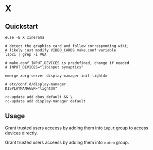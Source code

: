 # X

## Quickstart

```
euse -E X xinerama
```

```
# detect the graphics card and follow corresponding wiki;
# likely just modify VIDEO_CARDS make.conf variable
lspci | grep -i VGA
```

```
# make.conf INPUT_DEVICES is predefined, change if needed
# INPUT_DEVICES="libinput synaptics"
```

```
emerge xorg-server display-manager-init lightdm
```

```
# etc/conf.d/display-manager
DISPLAYMANAGER="lightdm"
```

```
rc-update add dbus default && \
rc-update add display-manager default
```

## Usage

Grant trusted users acceess by adding them into `input` group to access devices directly.

Grant trusted users acceess by adding them into `video` group.
